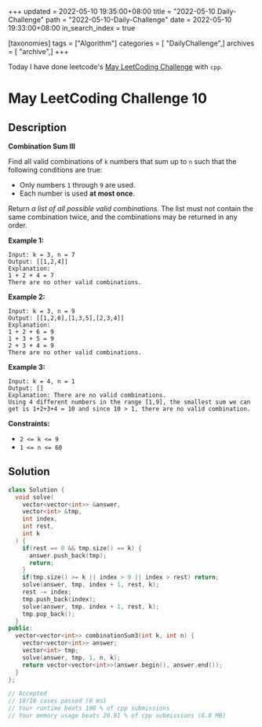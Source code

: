 +++
updated = 2022-05-10 19:35:00+08:00
title = "2022-05-10 Daily-Challenge"
path = "2022-05-10-Daily-Challenge"
date = 2022-05-10 19:33:00+08:00
in_search_index = true

[taxonomies]
tags = ["Algorithm"]
categories = [ "DailyChallenge",]
archives = [ "archive",]
+++

Today I have done leetcode's [May LeetCoding Challenge](https://leetcode.com/problems/combination-sum-iii/) with `cpp`.

<!-- more -->

# May LeetCoding Challenge 10

## Description

**Combination Sum III**

Find all valid combinations of `k` numbers that sum up to `n` such that the following conditions are true:

- Only numbers `1` through `9` are used.
- Each number is used **at most once**.

Return *a list of all possible valid combinations*. The list must not contain the same combination twice, and the combinations may be returned in any order.

 

**Example 1:**

```
Input: k = 3, n = 7
Output: [[1,2,4]]
Explanation:
1 + 2 + 4 = 7
There are no other valid combinations.
```

**Example 2:**

```
Input: k = 3, n = 9
Output: [[1,2,6],[1,3,5],[2,3,4]]
Explanation:
1 + 2 + 6 = 9
1 + 3 + 5 = 9
2 + 3 + 4 = 9
There are no other valid combinations.
```

**Example 3:**

```
Input: k = 4, n = 1
Output: []
Explanation: There are no valid combinations.
Using 4 different numbers in the range [1,9], the smallest sum we can get is 1+2+3+4 = 10 and since 10 > 1, there are no valid combination.
```

 

**Constraints:**

- `2 <= k <= 9`
- `1 <= n <= 60`

## Solution

``` cpp
class Solution {
  void solve(
    vector<vector<int>> &answer,
    vector<int> &tmp,
    int index,
    int rest,
    int k
  ) {
    if(rest == 0 && tmp.size() == k) {
      answer.push_back(tmp);
      return;
    }
    if(tmp.size() >= k || index > 9 || index > rest) return;
    solve(answer, tmp, index + 1, rest, k);
    rest -= index;
    tmp.push_back(index);
    solve(answer, tmp, index + 1, rest, k);
    tmp.pop_back();
  }
public:
  vector<vector<int>> combinationSum3(int k, int n) {
    vector<vector<int>> answer;
    vector<int> tmp;
    solve(answer, tmp, 1, n, k);
    return vector<vector<int>>(answer.begin(), answer.end());
  }
};

// Accepted
// 18/18 cases passed (0 ms)
// Your runtime beats 100 % of cpp submissions
// Your memory usage beats 20.91 % of cpp submissions (6.8 MB)
```
